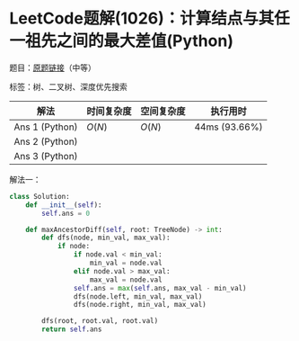# LeetCode题解(1026)：计算结点与其任一祖先之间的最大差值(Python)

题目：[原题链接](https://leetcode-cn.com/problems/maximum-difference-between-node-and-ancestor/)（中等）

标签：树、二叉树、深度优先搜索

| 解法           | 时间复杂度 | 空间复杂度 | 执行用时      |
| -------------- | ---------- | ---------- | ------------- |
| Ans 1 (Python) | $O(N)$     | $O(N)$     | 44ms (93.66%) |
| Ans 2 (Python) |            |            |               |
| Ans 3 (Python) |            |            |               |

解法一：

```python
class Solution:
    def __init__(self):
        self.ans = 0

    def maxAncestorDiff(self, root: TreeNode) -> int:
        def dfs(node, min_val, max_val):
            if node:
                if node.val < min_val:
                    min_val = node.val
                elif node.val > max_val:
                    max_val = node.val
                self.ans = max(self.ans, max_val - min_val)
                dfs(node.left, min_val, max_val)
                dfs(node.right, min_val, max_val)

        dfs(root, root.val, root.val)
        return self.ans
```